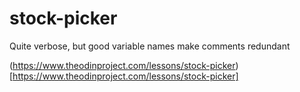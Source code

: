 # stock-picker

Quite verbose, but good variable names make comments redundant

(https://www.theodinproject.com/lessons/stock-picker)[https://www.theodinproject.com/lessons/stock-picker]
